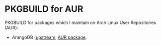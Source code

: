 PKGBUILD for AUR
================

PKGBUILD for packages which I maintain on Arch Linux User Repositories (AUR):

* ArangoDB ([upstream](http://www.arangodb.org), [AUR package](https://aur.archlinux.org/packages.php?ID=62227).

